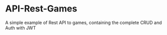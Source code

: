 # API-Rest-Games
A simple example of Rest API to games, containing the complete CRUD and Auth with JWT
